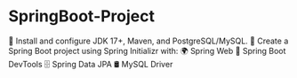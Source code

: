 # SpringBoot-Project

🎯 Install and configure JDK 17+, Maven, and PostgreSQL/MySQL.
🔧 Create a Spring Boot project using Spring Initializr with:
🌍 Spring Web
🔄 Spring Boot DevTools
🗄️ Spring Data JPA
🛢️ MySQL Driver
